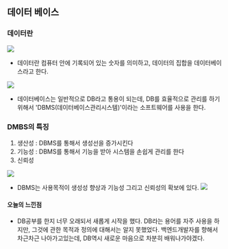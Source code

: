 ## 데이터 베이스

### 데이터란
![](/Users/jaeyeonkim/Downloads/IMG_1229.jpg)

- 데이터란 컴퓨터 안에 기록되어 있는 숫자를 의미하고, 데이터의 집합을 데이터베이스라고 한다.

![](/Users/jaeyeonkim/Downloads/IMG_1228.jpg)

- 데이터베이스는 일반적으로 DB라고 통용이 되는데, DB를 효율적으로 관리를 하기 위해서 'DBMS(데이터베이스관리시스템)'이라는 소프트웨어를 사용을 한다.

### DMBS의 특징

1. 생산성 : DBMS를 통해서 생성선을 증가시킨다
2. 기능성 : DBMS를 통해서 기능을 받아 시스템을 손쉽게 관리를 한다
3. 신뢰성

![](/Users/jaeyeonkim/Downloads/IMG_1230.jpg)

- DBMS는 사용목적이 생성성 향상과 기능성 그리고 신뢰성의 확보에 있다.
![](/Users/jaeyeonkim/Downloads/IMG_1231.jpg)

#### 오늘의 느낀점 

- DB공부를 한지 너무 오래되서 새롭게 시작을 했다. DB라는 용어를 자주 사용을 하지만, 그것에 관한 목적과 정의에 대해서는 알지 못했었다. 백엔드개발자를 향해서 차근차근 나아가고있는데, DB역시 새로운 마음으로 차분히 배워나가야겠다. 